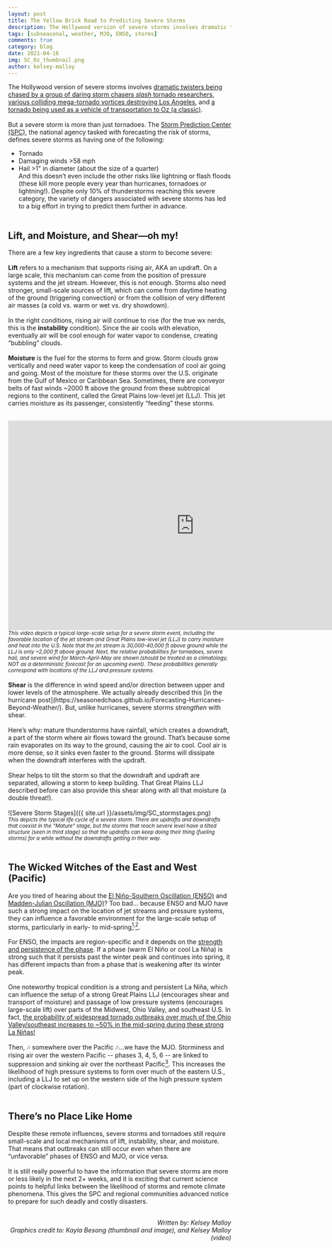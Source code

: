 ```yaml
---
layout: post
title: The Yellow Brick Road to Predicting Severe Storms
description: The Hollywood version of severe storms involves dramatic twisters being chased by a group of daring storm chasers slash tornado researchers, various colliding mega-tornado vortices destroying Los Angeles, and a tornado being used as a vehicle of transportation to Oz (a classic).
tags: [subseasonal, weather, MJO, ENSO, storms]
comments: true
category: blog
date: 2021-04-16
img: SC_Oz_thumbnail.png
author: kelsey-malloy
---
```


The Hollywood version of severe storms involves [dramatic twisters being chased by a group of daring storm chasers <i>slash</i> tornado researchers](https://www.youtube.com/watch?v=lzYXUVmt9So&ab_channel=CinemaFanatik88), [various colliding mega-tornado vortices destroying Los Angeles](https://www.youtube.com/watch?v=dkErNkX2HKM&ab_channel=Movieclips), and [a tornado being used as a vehicle of transportation to Oz (a classic)](https://www.youtube.com/watch?v=RQWSh7Db-_E&ab_channel=MaxCanon).
<br><br>
But a severe storm is more than just tornadoes. The [Storm Prediction Center (SPC)](https://www.spc.noaa.gov/), the national agency tasked with forecasting the risk of storms, defines severe storms as having one of the following:
* Tornado
* Damaging winds >58 mph
* Hail >1" in diameter (about the size of a quarter)
<br>And this doesn’t even include the other risks like lightning or flash floods (these kill more people every year than hurricanes, tornadoes or lightning!). Despite only 10% of thunderstorms reaching this severe category, the variety of dangers associated with severe storms has led to a big effort in trying to predict them further in advance.
<br><br>
<h2>Lift, and Moisture, and Shear—oh my!</h2>

There are a few key ingredients that cause a storm to become severe:
<br><br>
<b>Lift</b> refers to a mechanism that supports rising air, AKA an updraft. On a large scale, this mechanism can come from the position of pressure systems and the jet stream. However, this is not enough. Storms also need stronger, small-scale sources of lift, which can come from daytime heating of the ground (triggering convection) or from the collision of very different air masses (a cold vs. warm or wet vs. dry showdown). 
<br><br>
In the right conditions, rising air will continue to rise (for the true wx nerds, this is the <b>instability</b> condition). Since the air cools with elevation, eventually air will be cool enough for water vapor to condense, creating “bubbling” clouds.
<br><br>
<b>Moisture</b> is the fuel for the storms to form and grow. Storm clouds grow vertically and need water vapor to keep the condensation of cool air going and going. Most of the moisture for these storms over the U.S. originate from the Gulf of Mexico or Caribbean Sea. Sometimes, there are conveyor belts of fast winds ~2000 ft above the ground from these subtropical regions to the continent, called the Great Plains low-level jet (LLJ). This jet carries moisture as its passenger, consistently “feeding” these storms.
<br><br>
<!-- blank line -->
<iframe width="840" height="472.5" src="https://www.youtube.com/embed/WfwlCQAf8kM" frameborder="0" allow="accelerometer; autoplay; clipboard-write; encrypted-media; gyroscope; picture-in-picture" allowfullscreen></iframe>
<br><sub><i>This video depicts a typical large-scale setup for a severe storm event, including the favorable location of the jet stream and Great Plains low-level jet (LLJ) to carry moisture and heat into the U.S. Note that the jet stream is 30,000-40,000 ft above ground while the LLJ is only ~2,000 ft above ground. Next, the relative probabilities for tornadoes, severe hail, and severe wind for March-April-May are shown (should be treated as a climatology, NOT as a deterministic forecast for an upcoming event). These probabilities generally correspond with locations of the LLJ and pressure systems.</i></sub>
<br><br>
<b>Shear</b> is the difference in wind speed and/or direction between upper and lower levels of the atmosphere. We actually already described this [in the hurricane post](https://seasonedchaos.github.io/Forecasting-Hurricanes-Beyond-Weather/). But, unlike hurricanes, severe storms <i>strengthen</i> with shear. 
<br><br>
Here’s why: mature thunderstorms have rainfall, which creates a downdraft, a part of the storm where air flows toward the ground. That’s because some rain evaporates on its way to the ground, causing the air to cool. Cool air is more dense, so it sinks even faster to the ground. Storms will dissipate when the downdraft interferes with the updraft. 
<br><br>
Shear helps to tilt the storm so that the downdraft and updraft are separated, allowing a storm to keep building. That Great Plains LLJ described before can also provide this shear along with all that moisture (a double threat!).
<br><br>
![Severe Storm Stages]({{ site.url }}/assets/img/SC_stormstages.png)
<br><sub><i>This depicts the typical life cycle of a severe storm. There are updrafts and downdrafts that coexist in the "Mature" stage, but the storms that reach severe level have a tilted structure (seen in third stage) so that the updrafts can keep doing their thing (fueling storms) for a while without the downdrafts getting in their way.</i></sub>
<br><br>
<h2>The Wicked Witches of the East and West (Pacific)</h2>

Are you tired of hearing about the [El Niño-Southern Oscillation (ENSO)](https://seasonedchaos.github.io/Round-1-ENSO-is-King/) and [Madden-Julian Oscillation (MJO)](https://seasonedchaos.github.io/What-Can-the-Tropics-Tell-Us-About-Next-Weeks-Weather/)? Too bad... because ENSO and MJO have such a strong impact on the location of jet streams and pressure systems, they can influence a favorable environment for the large-scale setup of storms, particularly in early- to mid-spring[<sup>1</sup>](https://www.aoml.noaa.gov/phod/docs/JCLI-D-12-00128.pdf)<sup>,</sup>[<sup>2</sup>](https://iopscience.iop.org/article/10.1088/1748-9326/11/4/044008).
<br><br>
For ENSO, the impacts are region-specific and it depends on the [strength and persistence of the phase](https://www.youtube.com/watch?v=nOZhWaKy0uw&ab_channel=ResearchSquare). If a phase (warm El Niño or cool La Niña) is strong such that it persists past the winter peak and continues into spring, it has different impacts than from a phase that is weakening after its winter peak.
<br><br>
One noteworthy tropical condition is a strong and persistent La Niña, which can influence the setup of a strong Great Plains LLJ (encourages shear and transport of moisture) and passage of low pressure systems (encourages large-scale lift) over parts of the Midwest, Ohio Valley, and southeast U.S. In fact, [the probability of widespread tornado outbreaks over much of the Ohio Valley/southeast increases to ~50% in the mid-spring during these strong La Niñas!](https://www.climate.gov/news-features/featured-images/could-enso-flavors-help-scientists-predict-regional-tornado-outbreaks)
<br><br>
Then, :notes: somewhere over the Pacific :notes:...we have the MJO. Storminess and rising air over the western Pacific -- phases 3, 4, 5, 6 -- are linked to suppression and sinking air over the northeast Pacific[<sup>3</sup>](https://journals.ametsoc.org/view/journals/clim/33/11/jcli-d-19-0992.1.xml). This increases the likelihood of high pressure systems to form over much of the eastern U.S., including a LLJ to set up on the western side of the high pressure system (part of clockwise rotation). 
<br><br>
<h2>There’s no Place Like Home</h2>

Despite these remote influences, severe storms and tornadoes still require small-scale and local mechanisms of lift, instability, shear, and moisture. That means that outbreaks can still occur even when there are “unfavorable” phases of ENSO and MJO, or vice versa.
<br><br>
It is still really powerful to have the information that severe storms are more or less likely in the next 2+ weeks, and it is exciting that current science points to helpful links between the likelihood of storms and remote climate phenomena. This gives the SPC and regional communities advanced notice to prepare for such deadly and costly disasters.
<br><br>
<div style="text-align: right"><i> Written by: Kelsey Malloy</i></div>
<div style="text-align: right"><i> Graphics credit to: Kayla Besong (thumbnail and image), and Kelsey Malloy (video)</i></div>
